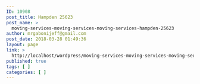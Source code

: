 ```yaml
---
ID: 10908
post_title: Hampden 25623
post_name: >
  moving-services-moving-services-moving-services-hampden-25623
author: mrgabonijeff@gmail.com
post_date: 2018-03-28 01:49:36
layout: page
link: >
  http://localhost/wordpress/moving-services-moving-services-moving-services-hampden-25623/
published: true
tags: [ ]
categories: [ ]
---
```

